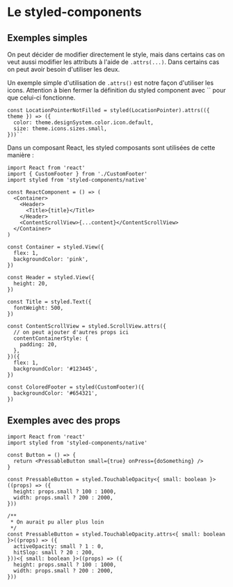# Le styled-components

## Exemples simples

On peut décider de modifier directement le style, mais dans certains cas on veut aussi modifier les attributs à l'aide de `.attrs(...)`. Dans certains cas on peut avoir besoin d'utiliser les deux.

Un exemple simple d'utilisation de `.attrs()` est notre façon d'utiliser les icons. Attention à bien fermer la définition du styled component avec \`\` pour que celui-ci fonctionne.

```tsx
const LocationPointerNotFilled = styled(LocationPointer).attrs(({ theme }) => ({
  color: theme.designSystem.color.icon.default,
  size: theme.icons.sizes.small,
}))``
```

Dans un composant React, les styled composants sont utilisées de cette manière :

```tsx
import React from 'react'
import { CustomFooter } from './CustomFooter'
import styled from 'styled-components/native'

const ReactComponent = () => (
  <Container>
    <Header>
      <Title>{title}</Title>
    </Header>
    <ContentScrollView>{...content}</ContentScrollView>
  </Container>
)

const Container = styled.View({
  flex: 1,
  backgroundColor: 'pink',
})

const Header = styled.View({
  height: 20,
})

const Title = styled.Text({
  fontWeight: 500,
})

const ContentScrollView = styled.ScrollView.attrs({
  // on peut ajouter d'autres props ici
  contentContainerStyle: {
    padding: 20,
  },
})({
  flex: 1,
  backgroundColor: '#123445',
})

const ColoredFooter = styled(CustomFooter)({
  backgroundColor: '#654321',
})
```

## Exemples avec des props

```tsx
import React from 'react'
import styled from 'styled-components/native'

const Button = () => {
  return <PressableButton small={true} onPress={doSomething} />
}

const PressableButton = styled.TouchableOpacity<{ small: boolean }>((props) => ({
  height: props.small ? 100 : 1000,
  width: props.small ? 200 : 2000,
}))

/**
 * On aurait pu aller plus loin
 */
const PressableButton = styled.TouchableOpacity.attrs<{ small: boolean }>((props) => ({
  activeOpacity: small ? 1 : 0,
  hitSlop: small ? 20 : 200,
}))<{ small: boolean }>((props) => ({
  height: props.small ? 100 : 1000,
  width: props.small ? 200 : 2000,
}))
```
